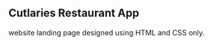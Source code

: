 Cutlaries Restaurant App
------------------------
 website landing page designed using HTML and CSS only.
 
 

    
